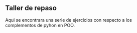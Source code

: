 ## Taller de repaso
Aqui se encontrara una serie de ejercicios con respecto a los complementos de pyhon en POO.